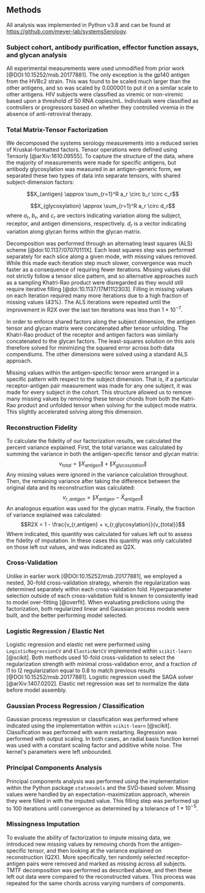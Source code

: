 ## Methods

All analysis was implemented in Python v3.8 and can be found at <https://github.com/meyer-lab/systemsSerology>.

### Subject cohort, antibody purification, effector function assays, and glycan analysis

All experimental measurements were used unmodified from prior work [@DOI:10.15252/msb.20177881]. The only exception is the gp140 antigen from the HVBc2 strain. This was found to be scaled much larger than the other antigens, and so was scaled by 0.000001 to put it on a similar scale to other antigens. HIV subjects were classified as viremic or non-viremic based upon a threshold of 50 RNA copies/mL. Individuals were classified as controllers or progressors based on whether they controlled viremia in the absence of anti-retroviral therapy.

### Total Matrix-Tensor Factorization

We decomposed the systems serology measurements into a reduced series of Kruskal-formatted factors. Tensor operations were defined using Tensorly [@arXiv:1610.09555]. To capture the structure of the data, where the majority of measurements were made for specific antigens, but antibody glycosylation was measured in an antigen-generic form, we separated these two types of data into separate tensors, with shared subject-dimension factors:

$$X_{antigen} \approx \sum_{r=1}^R a_r \circ b_r \circ c_r$$

$$X_{glycosylation} \approx \sum_{r=1}^R a_r \circ d_r$$
where $a_r$, $b_r$, and $c_r$ are vectors indicating variation along the subject, receptor, and antigen dimensions, respectively. $d_r$ is a vector indicating variation along glycan forms within the glycan matrix.

Decomposition was performed through an alternating least squares (ALS) scheme [@doi:10.1137/07070111X]. Each least squares step was performed separately for each slice along a given mode, with missing values removed. While this made each iteration step much slower, convergence was much faster as a consequence of requiring fewer iterations. Missing values did not strictly follow a tensor slice pattern, and so alternative approaches such as a sampling Khatri-Rao product were disregarded as they would still require iterative filling [@doi:10.1137/17M1112303]. Filling in missing values on each iteration required many more iterations due to a high fraction of missing values (43%). The ALS iterations were repeated until the improvement in R2X over the last ten iterations was less than $1\times 10^{-7}$.

In order to enforce shared factors along the subject dimension, the antigen tensor and glycan matrix were concatenated after tensor unfolding. The Khatri-Rao product of the receptor and antigen factors was similarly concatenated to the glycan factors. The least-squares solution on this axis therefore solved for minimizing the squared error across both data compendiums. The other dimensions were solved using a standard ALS approach.

Missing values within the antigen-specific tensor were arranged in a specific pattern with respect to the subject dimension. That is, if a particular receptor-antigen pair measurement was made for any one subject, it was made for every subject in the cohort. This structure allowed us to remove many missing values by removing these tensor chords from both the Katri-Rao product and unfolded tensor when solving for the subject mode matrix. This slightly accelerated solving along this dimension.

### Reconstruction Fidelity

To calculate the fidelity of our factorization results, we calculated the percent variance explained. First, the total variance was calculated by summing the variance in both the antigen-specific tensor and glycan matrix:
$$v_{total} = \left \| X_{antigen}  \right \| + \left \| X_{glycosylation}  \right \|$$
Any missing values were ignored in the variance calculation throughout. Then, the remaining variance after taking the difference between the original data and its reconstruction was calculated:
$$v_{r,antigen} = \left \| X_{antigen} - \hat X_{antigen}  \right \|$$
An analogous equation was used for the glycan matrix. Finally, the fraction of variance explained was calculated:
$$R2X = 1 - \frac{v_{r,antigen} + v_{r,glycosylation}}{v_{total}}$$
Where indicated, this quantity was calculated for values left out to assess the fidelity of imputation. In these cases this quantity was only calculated on those left out values, and was indicated as Q2X.

### Cross-Validation

Unlike in earlier work [@DOI:10.15252/msb.20177881], we employed a nested, 30-fold cross-validation strategy, wherein the regularization was determined separately within each cross-validation fold. Hyperparameter selection outside of each cross-validation fold is known to consistently lead to model over-fitting [@overfit]. When evaluating predictions using the factorization, both regularized linear and Gaussian process models were built, and the better performing model selected.

### Logistic Regression / Elastic Net

Logistic regression and elastic net were performed using `LogisticRegressionCV` and `ElasticNetCV` implemented within `scikit-learn` [@scikit]. Both methods used 10-fold cross-validation to select the regularization strength with minimal cross-validation error, and a fraction of l1 to l2 regularization equal to 0.8 to match previous results [@DOI:10.15252/msb.20177881]. Logistic regression used the SAGA solver [@arXiv:1407.0202]. Elastic net regression was set to normalize the data before model assembly.

### Gaussian Process Regression / Classification

Gaussian process regression or classification was performed where indicated using the implementation within `scikit-learn` [@scikit]. Classification was performed with warm restarting. Regression was performed with output scaling. In both cases, an radial basis function kernel was used with a constant scaling factor and additive white noise. The kernel's parameters were left unbounded.

### Principal Components Analysis

Principal components analysis was performed using the implementation within the Python package `statsmodels` and the SVD-based solver. Missing values were handled by an expectation-maximization approach, wherein they were filled in with the imputed value. This filling step was performed up to 100 iterations until convergence as determined by a tolerance of $1 \times 10^{-5}$.

### Missingness Imputation

To evaluate the ability of factorization to impute missing data, we introduced new missing values by removing chords from the antigen-specific tensor, and then looking at the variance explained on reconstruction (Q2X). More specifically, ten randomly selected receptor-antigen pairs were removed and marked as missing across all subjects. TMTF decomposition was performed as described above, and then these left out data were compared to the reconstructed values. This process was repeated for the same chords across varying numbers of components.
